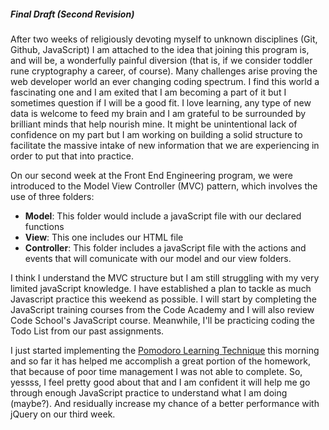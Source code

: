 ##### Final Draft (Second Revision)

After two weeks of religiously devoting myself to unknown disciplines (Git, Github, JavaScript) I am attached to the idea that joining this program is, and will be, a wonderfully painful diversion (that is, if we consider toddler rune cryptography a career, of course). Many challenges arise proving the web developer world an ever changing coding spectrum. I find this world a fascinating one and I am exited that I am becoming a part of it but I sometimes question if I will be a good fit. I love learning, any type of new data is welcome to feed my brain and I am grateful to be surrounded by brilliant minds that help nourish mine. It might be unintentional lack of confidence on my part but I am working on building a solid structure to facilitate the massive intake of new information that we are experiencing in order to put that into practice. 

On our second week at the Front End Engineering program, we were introduced to the Model View Controller (MVC) pattern, which involves the use of three folders: 
  - **Model**: This folder would include a javaScript file with our declared functions
  - **View**: This one includes our HTML file
  - **Controller**: This folder includes a javaScript file with the actions and events that will comunicate with our model and our view folders.

I think I understand the MVC structure but I am still struggling with my very limited javaScript knowledge. I have established a plan to tackle as much Javascript practice this weekend as possible. I will start by completing the JavaScript training courses from the Code Academy and I will also review Code School's JavaScript course. Meanwhile, I'll be practicing coding the Todo List from our past assignments. 

I just started implementing the [Pomodoro Learning Technique](http://pomodorotechnique.com/) this morning and so far it has helped me accomplish a great portion of the homework, that because of poor time management I was not able to complete. So, yessss, I feel pretty good about that and I am confident it will help me go through enough JavaScript practice to understand what I am doing (maybe?). And residually increase my chance of a better performance with jQuery on our third week. 



